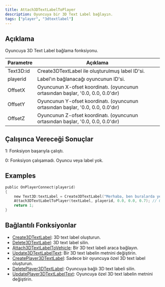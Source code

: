 ```yaml
---
title: Attach3DTextLabelToPlayer
description: Oyuncuya bir 3D Text Label bağlayın.
tags: ["player", "3dtextlabel"]
---
```


## Açıklama

Oyuncuya 3D Text Label bağlama fonksiyonu.

| Parametre | Açıklama                                                                        |
| --------- | --------------------------------------------------------------------------------|
| Text3D:id | Create3DTextLabel ile oluşturulmuş label ID'si.                                 |
| playerid  | Label'ın bağlanacağı oyuncunun ID'si.                                           |
| OffsetX   | Oyuncunun X-ofset koordinatı. (oyuncunun ortasından başlar, '0.0, 0.0, 0.0'dır) |
| OffsetY   | Oyuncunun Y-ofset koordinatı. (oyuncunun ortasından başlar, '0.0, 0.0, 0.0'dır) |
| OffsetZ   | Oyuncunun Z-ofset koordinatı. (oyuncunun ortasından başlar, '0.0, 0.0, 0.0'dır) |

## Çalışınca Vereceği Sonuçlar

1: Fonksiyon başarıyla çalıştı.

0: Fonksiyon çalışamadı. Oyuncu veya label yok.

## Examples

```c
public OnPlayerConnect(playerid)
{
    new Text3D:textLabel = Create3DTextLabel("Merhaba, ben buralarda yeniyim!", 0x008080FF, 30.0, 40.0, 50.0, 40.0, 0); // 3D text labelimizi yaratıyoruz
    Attach3DTextLabelToPlayer(textLabel, playerid, 0.0, 0.0, 0.7); // Oyuncu oyuna girdiğinde Text Label'ı ona bağlıyoruz
    return 1;
}
```

## Bağlantılı Fonksiyonlar

- [Create3DTextLabel](Create3DTextLabel): 3D text label oluşturun.
- [Delete3DTextLabel](Delete3DTextLabel): 3D text label silin.
- [Attach3DTextLabelToVehicle](Attach3DTextLabelToVehicle): Bir 3D text labeli araca bağlayın.
- [Update3DTextLabelText](Update3DTextLabelText): Bir 3D text labelin metnini değiştirin.
- [CreatePlayer3DTextLabel](CreatePlayer3DTextLabel): Sadece bir oyuncuya özel 3D text label oluşturun.
- [DeletePlayer3DTextLabel](DeletePlayer3DTextLabel): Oyuncuya bağlı 3D text labeli silin.
- [UpdatePlayer3DTextLabelText](UpdatePlayer3DTextLabelText): Oyuncuya özel 3D text labelin metnini değiştirin.
